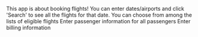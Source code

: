 This app is about booking flights!
You can enter dates/airports and click 'Search' to see all the flights for that date.
You can choose from among the lists of eligible flights
Enter passenger information for all passengers
Enter billing information
